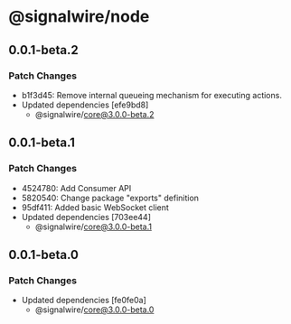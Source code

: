 # @signalwire/node

## 0.0.1-beta.2

### Patch Changes

- b1f3d45: Remove internal queueing mechanism for executing actions.
- Updated dependencies [efe9bd8]
  - @signalwire/core@3.0.0-beta.2

## 0.0.1-beta.1

### Patch Changes

- 4524780: Add Consumer API
- 5820540: Change package "exports" definition
- 95df411: Added basic WebSocket client
- Updated dependencies [703ee44]
  - @signalwire/core@3.0.0-beta.1

## 0.0.1-beta.0

### Patch Changes

- Updated dependencies [fe0fe0a]
  - @signalwire/core@3.0.0-beta.0
